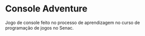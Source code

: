 # Console Adventure
Jogo de console feito no processo de aprendizagem no curso de programação de jogos no Senac. 
